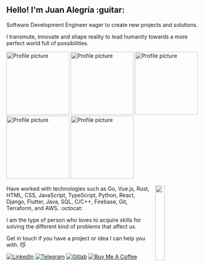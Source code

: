 <h2> Hello! I'm Juan Alegría :guitar: </h2>

Software Development Engineer eager to create new projects and solutions.

I transmute, innovate and shape reality to lead humanity towards a more perfect world full of possibilities.

<img src="https://user-images.githubusercontent.com/30379522/166700105-f55cb142-6db5-40b7-93dc-dcecfbc75065.jpeg" alt="Profile picture" width="165px"> <img src="https://user-images.githubusercontent.com/30379522/164789656-0eeb3efb-1630-4249-96cd-6a8b2a2fcd27.jpeg" alt="Profile picture" width="165px"> <img src="https://user-images.githubusercontent.com/30379522/166700115-8cd603ee-ed67-470f-8b8c-ce87ac8f13ed.jpeg" alt="Profile picture" width="165px"> <img src="https://user-images.githubusercontent.com/30379522/166701286-1dfc5ab1-8f9d-45ee-8616-afd92f13be7b.jpeg" alt="Profile picture" width="165px"> <img src="https://user-images.githubusercontent.com/30379522/166700120-bda6035d-631c-45c1-bfff-55b6f013da37.jpeg" alt="Profile picture" width="165px">

<div>
  <img src="https://user-images.githubusercontent.com/30379522/164787921-af7efdda-ba61-4bf2-9f85-ba6d67aba24d.gif" align="right" width="22.5%">
  <p> Have worked with technologies such as Go, Vue.js, Rust, HTML, CSS, JavaScript, TypeScript, Python, React, Django, Flutter, Java, SQL, C/C++, Firebase, Git, Terraform, and AWS. :octocat: </p>
</div>

I am the type of person who loves to acquire skills for solving the different kind of problems that affect us.

Get in touch if you have a project or idea I can help you with. :smirk_cat: 

[![LinkedIn](https://img.shields.io/badge/LinkedIn-0077B5?style=for-the-badge&logo=linkedin&logoColor=white)](https://www.linkedin.com/in/juanszalegria/) [![Telegram](https://img.shields.io/badge/Telegram-2CA5E0?style=for-the-badge&logo=telegram&logoColor=white)](https://t.me/juanszalegria) [![Gitlab](https://img.shields.io/badge/GitLab-330F63?style=for-the-badge&logo=gitlab&logoColor=white)](https://gitlab.com/zejiran) [![Buy Me A Coffee](https://img.shields.io/badge/-Buy%20Me%20A%20Coffee-orange?style=for-the-badge&logo=buy-me-a-coffee&logoColor=white)](https://www.buymeacoffee.com/juanszalegria) 
